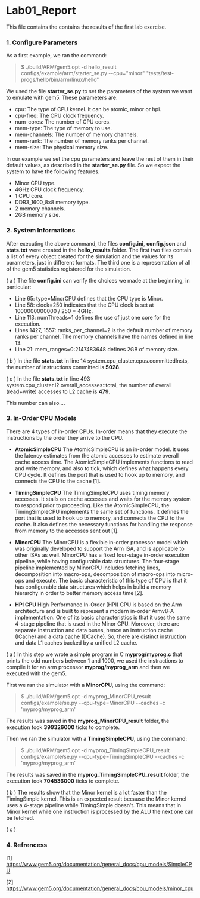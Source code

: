 # Lab01_Report
This file contains the contains the results of the first lab exercise.

### 1. Configure Parameters
As a first example, we ran the command:

 > $ ./build/ARM/gem5.opt -d hello_result configs/example/arm/starter_se.py --cpu="minor" "tests/test-progs/hello/bin/arm/linux/hello"
 
 We used the file **starter_se.py** to set the parameters of the system we want to emulate with gem5. These parameters are:
 
 - cpu: The type of CPU kernel. It can be atomic, minor or hpi.
 - cpu-freq: The CPU clock frequency.
 - num-cores: The number of CPU cores.
 - mem-type: The type of memory to use.
 - mem-channels: The number of memory channels.
 - mem-rank: The number of memory ranks per channel.
 - mem-size: The physical memory size.
 
 In our example we set the cpu parameters and leave the rest of them in their default values, as described in the **starter_se.py** file. So we expect the system to have the following features.

- Minor CPU type.
- 4GHz CPU clock frequency.
- 1 CPU core.
- DDR3_1600_8x8 memory type.
- 2 memory channels.
- 2GB memory size.

### 2. System Informations
After executing the above command, the files **config.ini**, **config.json** and **stats.txt** were created in the **hello_results** folder. The first two files contain a list of every object created for the simulation and the values for its parameters, just in different formats. The third one is a representation of all of the gem5 statistics registered for the simulation.

( a ) The file **config.ini** can verify the choices we made at the beginning, in particular:

- Line 65: type=MinorCPU defines that the CPU type is Minor.
- Line 58: clock=250 indicates that the CPU clock is set at 1000000000000 / 250 = 4GHz.
- Line 113: numThreads=1 defines the use of just one core for the execution.
- Lines 1427, 1557: ranks_per_channel=2 is the default number of memory ranks per channel. The memory channels have the names defined in line 13.
- Line 21: mem_ranges=0:2147483648 defines 2GB of memory size.

( b ) In the file **stats.txt** in line 14 system.cpu_cluster.cpus.committedInsts, the number of instructions committed is **5028**.

( c ) In the file **stats.txt** in line 493 system.cpu_cluster.l2.overall_accesses::total, the number of overall (read+write) accesses to L2 cache is **479**.

This number can also....

### 3. In-Order CPU Models
There are 4 types of in-order CPUs. In-order means that they execute the instructions by the order they arrive to the CPU.

- **AtomicSimpleCPU**
The AtomicSimpleCPU is an in-order model. It uses the latency estimates from the atomic accesses to estimate overall cache access time. The AtomicSimpleCPU implements functions to read and write memory, and also to tick, which defines what happens every CPU cycle. It defines the port that is used to hook up to memory, and connects the CPU to the cache [1].

- **TimingSimpleCPU**
The TimingSimpleCPU uses timing memory accesses. It stalls on cache accesses and waits for the memory system to respond prior to proceeding. Like the AtomicSimpleCPU, the TimingSimpleCPU implements the same set of functions. It defines the port that is used to hook up to memory, and connects the CPU to the cache. It also defines the necessary functions for handling the response from memory to the accesses sent out [1].

- **MinorCPU**
The MinorCPU is a flexible in-order processor model which was originally developed to support the Arm ISA, and is applicable to other ISAs as well. MinorCPU has a fixed four-stage in-order execution pipeline, while having configurable data structures. The four-stage pipeline implemented by MinorCPU includes fetching lines, decomposition into macro-ops, decomposition of macro-ops into micro-ops and execute. The basic characteristic of this type of CPU is that it has configurable data structures which helps in build a memory hierarchy in order to better memory access time [2].

- **HPI CPU**
High Performance In-Order (HPI) CPU is based on the Arm architecture and is built to represent a modern in-order Armv8-A implementation. One of its basic characteristics is that it uses the same 4-stage pipeline that is used in the Minor CPU. Moreover, there are separate instruction and data buses, hence an instruction cache (ICache) and a data cache (DCache). So, there are distinct instruction and data L1 caches backed by a unified L2 cache.

( a ) In this step we wrοte a simple program in C **myprog/myprog.c** that prints the odd numbers between 1 and 1000, we used the instractions to compile it for an arm processor **myprog/myprog_arm** and then we executed with the gem5.

First we ran the simulator with a **MinorCPU**, using the command:

> $ ./build/ARM/gem5.opt -d myprog_MinorCPU_result configs/example/se.py --cpu-type=MinorCPU --caches -c 'myprog/myprog_arm'

The results was saved in the **myprog_MinorCPU_result** folder, the execution took **399326000** ticks to complete.

Then we ran the simulator with a **TimingSimpleCPU**, using the command:
> $ ./build/ARM/gem5.opt -d myprog_TimingSimpleCPU_result configs/example/se.py --cpu-type=TimingSimpleCPU --caches -c 'myprog/myprog_arm'

The results was saved in the **myprog_TimingSimpleCPU_result** folder, the execution took **704536000** ticks to complete.

( b ) The results show that the Minor kernel is a lot faster than the TimingSimple kernel. This is an expected result because the Minor kernel uses a 4-stage pipeline while TimingSimple doesn't. This means that in Minor kernel while one instruction is processed by the ALU the next one can be fetched.

( c )

### 4. Refrencess
[1] https://www.gem5.org/documentation/general_docs/cpu_models/SimpleCPU

[2] https://www.gem5.org/documentation/general_docs/cpu_models/minor_cpu



